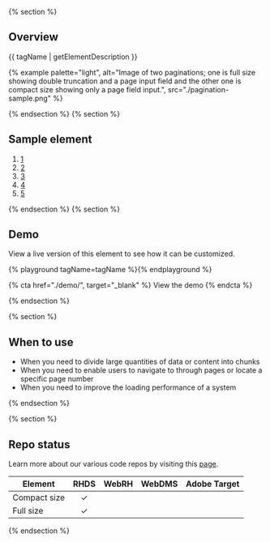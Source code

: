 {% section %}

## Overview

{{ tagName | getElementDescription }}

{% example palette="light",
           alt="Image of two paginations; one is full size showing double truncation and a page input field and the other one is compact size showing only a page field input.",
           src="./pagination-sample.png" %}

{% endsection %}
{% section %}

## Sample element

<rh-pagination>
  <ol>
    <li><a href="#1">1</a></li>
    <li><a href="#2">2</a></li>
    <li><a href="#3">3</a></li>
    <li><a href="#4">4</a></li>
    <li><a href="#5">5</a></li>
  </ol>
</rh-pagination>

{% endsection %}
{% section %}

## Demo

View a live version of this element to see how it can be customized.

{% playground tagName=tagName %}{% endplayground %}

{% cta href="./demo/", target="_blank" %}
View the demo
{% endcta %}

{% endsection %}

{% section %}

## When to use

- When you need to divide large quantities of data or content into chunks
- When you need to enable users to navigate to through pages or locate a specific page number
- When you need to improve the loading performance of a system

{% endsection %}

{% section %}

<!-- TODO: update CSV and replace with repoStatus shortcode -->
## Repo status

Learn more about our various code repos by visiting this [page](https://ux.redhat.com/about/how-we-build/).

| Element      |  RHDS   | WebRH | WebDMS | Adobe Target |
| ------------ | :-----: | :---: | :----: | :----------: |
| Compact size | &check; |       |        |              |
| Full size    | &check; |       |        |              |

{% endsection %}
